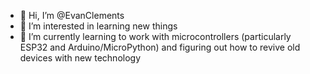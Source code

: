 - 👋 Hi, I’m @EvanClements
- 👀 I’m interested in learning new things
- 🌱 I’m currently learning to work with microcontrollers (particularly ESP32 and Arduino/MicroPython) and figuring out how to revive old devices with new technology
